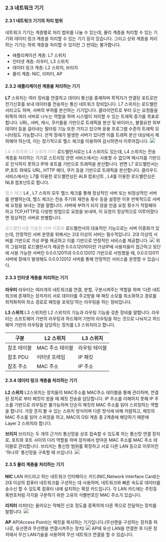 ### 2.3 네트워크 기기

#### 2.3.1 네트워크 기기의 처리 범위
네트워크 기기는 계층별로 처리 범위를 나눌 수 있는데, 물리 계층을 처리할 수 있는 기기와 데이터 링크 계층을 처리할 수 있는 기기 등이 있습니다. 그리고 상위 계층을 처리하는 기기는 하위 계층을 처리할 수 있지만 그 반대는 불가합니다.
- 애플리케이션 계층: L7 스위치
- 인터넷 계층: 라우터, L3 스위치
- 데이터 링크 계층: L2 스위치, 브리지
- 물리 계층: NIC, 리피터, AP

#### 2.3.2 애플리케이션 계층을 처리하는 기기

**L7**
스위치는 여러 장비를 연결하고 데이터 통신을 중재하며 목적지가 연결된 포트로만 전기신호를 보내 데이터를 전송하는 통신 네트워크 장비입니다. L7 스위치는 로드밸런서라고도 하며, 서버의 부하를 분산하는 기기입니다. 클라이언트로 부터 오는 요청들을 뒤쪽의 여러 서버로 나누는 역할을 하며 시스템이 처리할 수 있는 트래픽 증가를 목표로 합니다. 
URL, 서버, 캐시, 쿠키들을 기반으로 트래픽을 분산 및 바이러스, 불필요한 외부 데이터 등을 걸러내는 필터링 기능 또한 가지고 있으며 응용 프로그램 수준의 트래픽 모니터링도 가능합니다.
만약 장애가 발생한 서버가 있다면 이를 트래픽 분산 대상에서 제외해야 하는데, 이는 정기적으로 헬스 체크를 이용하여 감시하면서 이루어집니다.
![](https://velog.velcdn.com/images/guddyd6761/post/9bf45d05-8c2b-4df8-91cf-df31cb70eaa1/image.png)

<span style='color:#aaa'>L4 스위치와 L7 스위치 차이</span>
로드밸런서로는 L4 스위치도 있는데, L4 스위치는 전송 계층을 처리하는 기기로 스트리밍 관련 서비스에서는 사용할 수 없으며 메시지를 기반으로 인식하지 못하고 IP와 포트를 기반으로 트래픽을 분산합니다. 반면 L7 로드밸런서는 IP,포트 외에도 URL, HTTP 헤더, 쿠키 등을 기반으로 트래픽을 분산합니다.
클라우드 서비스에서는 L7를 이용한 로드밸런싱은 ALB 컴포넌트 , L4를 이용한 로드밸런싱은 NLB 컴포넌트로 합니다.

<span style='color:#aaa'>헬스 체크</span>
L4 , L7 스위치 모두 헬스 체크를 통해 정상적인 서버 또는 비정상적인 서버를 판별하는데, 헬스 체크는 전송 주기와 재전송 횟수 등을 설정한 이후 반복적으로 서버에 요청을 보내는 것을 말합니다.
서버에 부하가 되지 않을 만큼 요청 횟수가 적절해야 하고 TCP,HTTP등 다양한 방법으로 요청을 보내며, 이 요청이 정상적으로 이루어졌다면 정상적인 서버로 판별합니다.

<span style='color:#aaa'>로드밸런서를 이용한 서버 이중화</span>
로드밸런서의 대표적인 기능으로는 서버 이중화가 있는데, 안정적인 서버 운영을 위해서는 2대 이상의 서버는 필수적입니다. 2대 이상의 서버를 기반으로 가상 IP를 제공하고 이를 기반으로 안정적인 서비스를 제공합니다. 
![](https://velog.velcdn.com/images/guddyd6761/post/be185a6a-f14f-476e-9668-81cdb3984402/image.png)
위의 그림처럼 로드밸런서가 제공한 0.0.0.12010이란 가상IP에 사용자들이 접근하고 뒷단에 사용 가능한 서버인 0.0.0.12011과 0.0.0.12012 기반으로 서빙했을 때, 0.0.0.12011 서버에 장애가 발생해도 0.0.0.12012 서버를 통해 안정적인 서비스를 운영할 수 있습니다.

#### 2.3.3 인터넷 계층을 처리하는 기기

**라우터**
라우터는 여러개의 네트워크를 연결, 분할, 구분시켜주는 역할을 하며 '다른 네트워크에 존재하는 장치끼리 서로 데이터를 주고받을 때 패킷 소모를 최소화하고 경로를 최적화하여 최소 경로로 패킷을 포워딩'하는 라우팅을 하는 장비입니다.

**L3 스위치**
L3 스위치란 L2 스위치의 기능과 라우팅 기능을 갖춘 장비를 말합니다. 라우터는 소프트웨어 기반의 라우팅과 하드웨어 기반의 라우팅을 하는 것으로 나눠지고 하드웨어 기반의 라우팅을 담당하는 장치를 L3 스위치라고 합니다.

구분 | L2 스위치 | L3 스위치
---|---|---|
참조 테이블 | MAC 주소 테이블 | 라우팅 테이블
참조 PDU | 이터넷 프레임 | IP 패킷
참조 주소 | MAC 주소 | IP 주소

#### 2.3.4 데이터 링크 계층을 처리하는 기기

**L2 스위치**
L2스위치는 장치들의 MAC주소를 MAC주소 테이블을 통해 관리하며, 연결된 장치로 부터 패킷이 왔을 때 패킷 전송을 담당합니다.
IP 주소를 이해하지 못해 IP 주소를 기반으로 라우팅은 불가능하며 단순히 패킷의 MAC 주소를 읽어 스위칭하는 역할을 합니다. 가장 흔히 볼 수 있는 스위치 방식이며 다른 방식에 비해 저렴하고, 패킷의 MAC 주소를 읽어 스위칭을 하고, MAC의 OSI 계층 중 2계층에 해당하기 때문에 Layer 2 스위치라 합니다.

**브리지**
브리지는 두 개의 근거리 통신망을 상호 접속할 수 있도록 하는 통신망 연결 장치로, 포트와 포트 사이의 다리 역할을 하며 장치에서 받아온 MAC 주소를 MAC 주소 테이블로 관리합니다. 브리지는 통신망 범위를 확장하고 서로 다른 LAN 등으로 이루어진 '하나의' 통신망을 구축할 때 쓰입니다.
![](https://velog.velcdn.com/images/guddyd6761/post/e43bd617-d418-49c3-9c6a-76ec0fbe0f6e/image.png)

#### 2.3.5 물리 계층을 처리하는 기기

**NIC**
LAN 카드라고 하는 네트워크 인터페이스 카드(NIC,Network Interface Card)는 2대 이상의 컴퓨터 네트워크를 구성하는 데 사용하며, 네트워크와 빠른 속도로 데이터를 송수신 할 수 있도록 컴퓨터 내에 설치하는 확장 카드입니다. 각 LAN 카드에는 주민등록번호처럼 각각을 구분하기 위한 고유의 식별번호인 MAC 주소가 있습니다.

**리피터**
리피터는 들어오는 약해진 신호 정도를 증폭하여 다른 쪽으로 전달하는 장치를 말합니다. 
![](https://velog.velcdn.com/images/guddyd6761/post/b25bec8f-2811-494b-b5be-40cadb290ef5/image.png)

**AP**
AP(Access Point)는 패킷을 복사하는 기기입니다.(무선랜을 구성하는 장치중 하나로, 유선랜과 무선랜을 연결시켜주는 장치)
![](https://velog.velcdn.com/images/guddyd6761/post/579d4ee5-dbeb-4e48-b15c-4214885e14c7/image.png)
AP에 유선 LAN을 연결한 후 다른 장치에서 무선 LAN기술을 사용하여 무선 네트워크 연결을 할 수 있습니다.